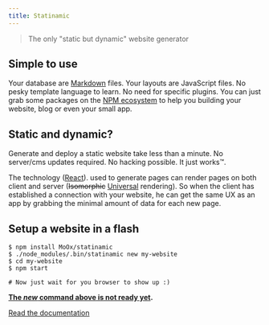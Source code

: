 ```yaml
---
title: Statinamic
---
```


> The only "static but dynamic" website generator

## Simple to use

Your database are [Markdown](https://en.wikipedia.org/wiki/Markdown)
files.
Your layouts are JavaScript files.
No pesky template language to learn.
No need for specific plugins.
You can just grab some packages on the [NPM ecosystem](http://npmjs.org/)
to help you building your website, blog or even your small app.

## Static and dynamic?

Generate and deploy a static website take less than a minute. No server/cms
updates required. No hacking possible. It just works™.

The technology
([React](http://jlongster.com/Removing-User-Interface-Complexity,-or-Why-React-is-Awesome)).
used to generate pages can render pages on both client and server
(~~Isomorphic~~ [Universal](https://medium.com/@mjackson/universal-javascript-4761051b7ae9)
rendering).
So when the client has established a connection with your website, he can get
the same UX as an app by grabbing the minimal amount of data for each new page.

## Setup a website in a flash

```console
$ npm install MoOx/statinamic
$ ./node_modules/.bin/statinamic new my-website
$ cd my-website
$ npm start

# Now just wait for you browser to show up :)
```

**[The _new_ command above is not ready yet](https://github.com/MoOx/statinamic/issues/16).**

[Read the documentation](docs/)
